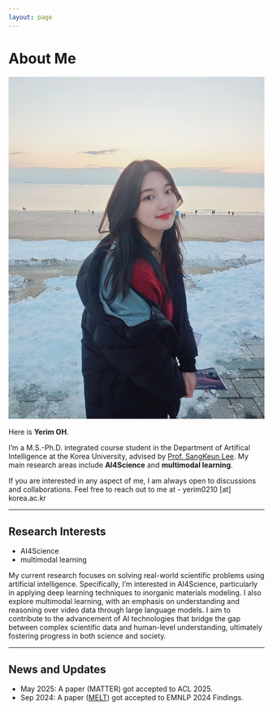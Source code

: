 ```yaml
---
layout: page
---
```


# About Me

<img src="https://raw.githubusercontent.com/yerimoh/yerimoyCV.github.io/main/full_yerim.jpg" class="floatpic">

Here is **Yerim OH**.<br>

I’m a M.S.-Ph.D. integrated course student in the Department of Artifical Intelligence at the Korea University, advised by [Prof. SangKeun Lee](http://dilab.korea.ac.kr/). My main research areas include **AI4Science** and **multimodal learning**. <br>

If you are interested in any aspect of me, I am always open to discussions and collaborations. Feel free to reach out to me at - yerim0210 [at] korea.ac.kr


---

## Research Interests

- AI4Science   
- multimodal learning

My current research focuses on solving real-world scientific problems using artificial intelligence. Specifically, I’m interested in AI4Science, particularly in applying deep learning techniques to inorganic materials modeling. I also explore multimodal learning, with an emphasis on understanding and reasoning over video data through large language models. I aim to contribute to the advancement of AI technologies that bridge the gap between complex scientific data and human-level understanding, ultimately fostering progress in both science and society.

---

## News and Updates

- May 2025: A paper (MATTER) got accepted to ACL 2025.     
- Sep 2024: A paper ([MELT](https://arxiv.org/abs/2410.15126)) got accepted to EMNLP 2024 Findings.   

<br>
